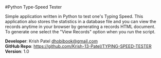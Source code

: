 #Python Type-Speed Tester

Simple application written in Python to test one's Typing Speed. This application also stores the statistics in a database file
and you can view the records anytime in your browser by generating a records HTML document. To generate one select the "View Records" option when you run the script.

<b>Developer</b>: Krish Patel <dhobibook@gmail.com> <br>
<b>GitHub Repo</b>: https://github.com/Krish-13-Patel/TYPING-SPEED-TESTER<br>
<b>Version</b>: 1.0<br>

